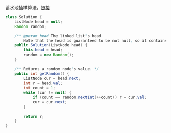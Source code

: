 蓄水池抽样算法，[链接](https://leetcode-cn.com/problems/linked-list-random-node/solution/xu-shui-chi-suan-fa-zheng-ming-wei-shi-y-xwzn/)

```java
class Solution {
    ListNode head = null;
    Random random;

    /** @param head The linked list's head.
        Note that the head is guaranteed to be not null, so it contains at least one node. */
    public Solution(ListNode head) {
        this.head = head;
        random = new Random();
    }
    
    /** Returns a random node's value. */
    public int getRandom() {
        ListNode cur = head.next;
        int r = head.val;
        int count = 1;
        while (cur != null) {
            if (count == random.nextInt(++count)) r = cur.val;
            cur = cur.next;
        }
        
        return r;
    }
}
```

